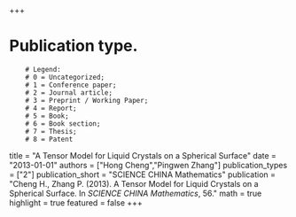 +++
# Publication type.
        # Legend: 
        # 0 = Uncategorized; 
        # 1 = Conference paper; 
        # 2 = Journal article;
        # 3 = Preprint / Working Paper; 
        # 4 = Report; 
        # 5 = Book; 
        # 6 = Book section;
        # 7 = Thesis; 
        # 8 = Patent
title = "A Tensor Model for Liquid Crystals on a Spherical Surface"
date = "2013-01-01"
authors = ["Hong Cheng","Pingwen Zhang"]
publication_types = ["2"]
publication_short = "SCIENCE CHINA Mathematics"
publication = "Cheng H., Zhang P. (2013). A Tensor Model for Liquid Crystals on a Spherical Surface. In _SCIENCE CHINA Mathematics_, 56."
math = true
highlight = true
featured = false
+++
